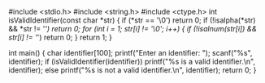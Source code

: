 #include <stdio.h>
#include <string.h>
#include <ctype.h>
int isValidIdentifier(const char *str) {
    if (*str == '\0')
        return 0;
    if (!isalpha(*str) && *str != '_')
        return 0;
    for (int i = 1; str[i] != '\0'; i++) {
        if (!isalnum(str[i]) && str[i] != '_')
            return 0;
    }
    return 1;
}

int main() {
    char identifier[100];
    printf("Enter an identifier: ");
    scanf("%s", identifier);
    if (isValidIdentifier(identifier))
        printf("%s is a valid identifier.\n", identifier);
    else
        printf("%s is not a valid identifier.\n", identifier);
    return 0;
}
